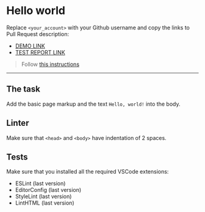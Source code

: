 # Hello world

Replace `<your_account>` with your Github username and copy the links to Pull Request description:
- [DEMO LINK](https://VadymTsyndra.github.io/layout_hello-world/)
- [TEST REPORT LINK](https://VadymTsyndra.github.io/layout_hello-world/report/html_report/)

> Follow [this instructions](https://mate-academy.github.io/layout_task-guideline/#how-to-solve-the-layout-tasks-on-github)
___

## The task

Add the basic page markup and the text `Hello, world!` into the body.

## Linter

Make sure that `<head>` and `<body>` have indentation of 2 spaces.

## Tests

Make sure that you installed all the required VSCode extensions:

- ESLint (last version)
- EditorConfig (last version)
- StyleLint (last version)
- LintHTML (last version)
